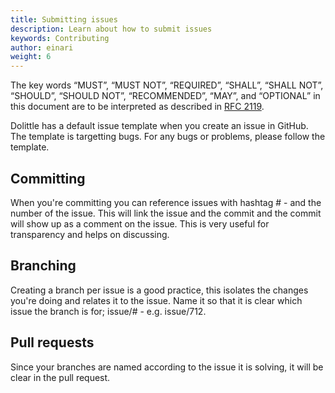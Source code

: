 ```yaml
---
title: Submitting issues
description: Learn about how to submit issues
keywords: Contributing
author: einari
weight: 6
---
```

The key words “MUST”, “MUST NOT”, “REQUIRED”, “SHALL”, “SHALL NOT”, “SHOULD”, “SHOULD NOT”,
“RECOMMENDED”, “MAY”, and “OPTIONAL” in this document are to be interpreted as described in
[RFC 2119](https://tools.ietf.org/html/rfc2119).

Dolittle has a default issue template when you create an issue in GitHub.
The template is targetting bugs. For any bugs or problems, please follow the template.

## Committing

When you're committing you can reference issues with hashtag # - and the number of the issue.
This will link the issue and the commit and the commit will show up as a comment on the
issue. This is very useful for transparency and helps on discussing.

## Branching

Creating a branch per issue is a good practice, this isolates the changes you're doing and relates
it to the issue. Name it so that it is clear which issue the branch is for; issue/# - e.g. issue/712.

## Pull requests

Since your branches are named according to the issue it is solving, it will be clear in the pull request.
